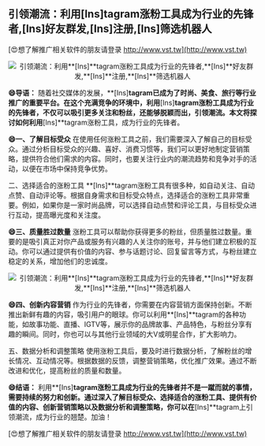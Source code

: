 ## **引领潮流：利用**[Ins]**tagram涨粉工具成为行业的先锋者,**[Ins]**好友群发,**[Ins]**注册,**[Ins]**筛选机器人**

[😍想了解推广相关软件的朋友请登录 http://www.vst.tw](http://www.vst.tw)

 <center><img src="https://vst.tw/MP4/tuiguang/png/8.png" alt="引领潮流：利用**[Ins]**tagram涨粉工具成为行业的先锋者,**[Ins]**好友群发,**[Ins]**注册,**[Ins]**筛选机器人"></center>

**😄导语：**
随着社交媒体的发展，**[Ins]**tagram已成为了时尚、美食、旅行等行业推广的重要平台。在这个充满竞争的环境中，利用**[Ins]**tagram涨粉工具成为行业的先锋者，不仅可以吸引更多关注和粉丝，还能够脱颖而出，引领潮流。本文将探讨如何利用**[Ins]**tagram涨粉工具，成为行业的先锋者。

**😄一、了解目标受众**
在使用任何涨粉工具之前，我们需要深入了解自己的目标受众。通过分析目标受众的兴趣、喜好、消费习惯等，我们可以更好地制定营销策略，提供符合他们需求的内容。同时，也要关注行业内的潮流趋势和竞争对手的活动，以便在市场中保持竞争优势。

二、选择适合的涨粉工具
**[Ins]**tagram涨粉工具有很多种，如自动关注、自动点赞、自动评论等。根据自身需求和目标受众特点，选择适合的涨粉工具非常重要。例如，如果你是一家时尚品牌，可以选择自动点赞和评论工具，与目标受众进行互动，提高曝光度和关注度。

**😄三、质量胜过数量**
涨粉工具可以帮助你获得更多的粉丝，但质量胜过数量。重要的是吸引真正对你产品或服务有兴趣的人关注你的账号，并与他们建立积极的互动。你可以通过提供有价值的内容、参与话题讨论、回复留言等方式，与粉丝建立稳定的关系，增加他们的忠诚度。

 <center><img src="https://vst.tw/MP4/tuiguang/png/2.png" alt="引领潮流：利用**[Ins]**tagram涨粉工具成为行业的先锋者,**[Ins]**好友群发,**[Ins]**注册,**[Ins]**筛选机器人"></center>

**😄四、创新内容营销**
作为行业的先锋者，你需要在内容营销方面保持创新。不断推出新鲜有趣的内容，吸引用户的眼球。你可以利用**[Ins]**tagram的各种功能，如故事功能、直播、IGTV等，展示你的品牌故事、产品特色，与粉丝分享有趣的瞬间。同时，你也可以与其他行业领域的大V或明星合作，扩大影响力。

五、数据分析和调整策略
使用涨粉工具后，要及时进行数据分析，了解粉丝的增长情况、互动情况等。根据数据的反馈，调整营销策略，优化推广效果。通过不断改进和优化，提高粉丝的质量和数量。

**😄结语：**
利用**[Ins]**tagram涨粉工具成为行业的先锋者并不是一蹴而就的事情，需要持续的努力和创新。通过深入了解目标受众、选择适合的涨粉工具、提供有价值的内容、创新营销策略以及数据分析和调整策略，你可以在**[Ins]**tagram上引领潮流，成为行业的翘楚。加油！

[😍想了解推广相关软件的朋友请登录 http://www.vst.tw](http://www.vst.tw)



